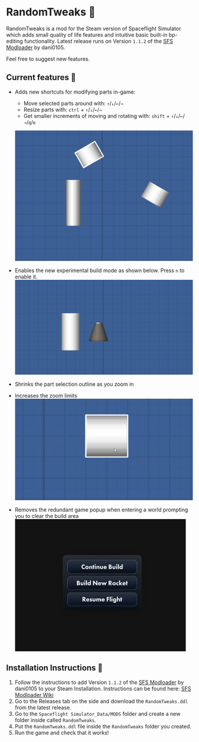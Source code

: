 # RandomTweaks 🔧

RandomTweaks is a mod for the Steam version of Spaceflight Simulator which adds small quality of life features and intuitive basic built-in bp-editing functionality. Latest release runs on Version `1.1.2` of the [SFS Modloader](https://github.com/105-Code/SFS-Modloader/releases/tag/v1.1.2) by dani0105. 

Feel free to suggest new features.

## Current features 🚀

- Adds new shortcuts for modifying parts in-game:
  - Move selected parts around with: `↑`/`↓`/`←`/`→`
  - Resize parts with: `ctrl` + `↑`/`↓`/`←`/`→`
  - Get smaller increments of moving and rotating with: `shift` + `↑`/`↓`/`←`/`→`/`q`/`e`

  ![Image](images/BpEditingEqsue.gif)

- Enables the new experimental build mode as shown below. Press `n` to enable it. 
![Image](images/NewBuildModeToggle.gif)

- Shrinks the part selection outline as you zoom in
- Increases the zoom limits
![Image](images/ExtraZoom.gif)

- Removes the redundant game popup when entering a world prompting you to clear the build area
![Image](images/EnterWorldOptions.png)


## Installation Instructions 📂
1. Follow the instructions to add Version `1.1.2` of the [SFS Modloader](https://github.com/105-Code/SFS-Modloader/releases/tag/v1.1.2) by dani0105 to your Steam Installation. Instructions can be found here: [SFS Modloader Wiki](https://github.com/105-Code/SFS-Modloader/wiki)
2. Go to the Releases tab on the side and download the `RandomTweaks.ddl` from the latest release.
3. Go to the `Spaceflight Simulator_Data/MODS` folder and create a new folder inside called `RandomTweaks`.
4. Put the `RandomTweaks.ddl` file inside the `RandomTweaks` folder you created.
5. Run the game and check that it works!
